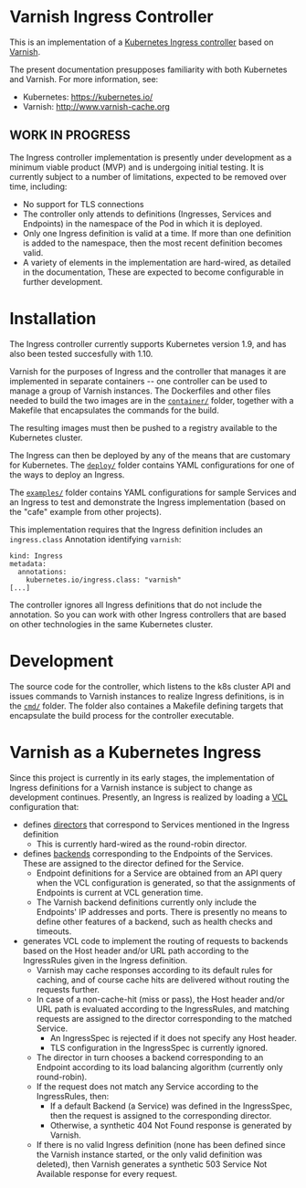 # Varnish Ingress Controller

This is an implementation of a [Kubernetes Ingress controller](https://kubernetes.io/docs/concepts/services-networking/ingress/)
based on [Varnish](http://www.varnish-cache.org).

The present documentation presupposes familiarity with both Kubernetes and
Varnish. For more information, see:

* Kubernetes: https://kubernetes.io/
* Varnish: http://www.varnish-cache.org

## WORK IN PROGRESS

The Ingress controller implementation is presently under development
as a minimum viable product (MVP) and is undergoing initial testing. It is
currently subject to a number of limitations, expected to be removed over
time, including:

* No support for TLS connections
* The controller only attends to definitions (Ingresses, Services and
  Endpoints) in the namespace of the Pod in which it is deployed.
* Only one Ingress definition is valid at a time. If more than one definition
  is added to the namespace, then the most recent definition becomes valid.
* A variety of elements in the implementation are hard-wired, as
  detailed in the documentation, These are expected to become configurable
  in further development.

# Installation

The Ingress controller currently supports Kubernetes version 1.9, and
has also been tested succesfully with 1.10.

Varnish for the purposes of Ingress and the controller that manages it
are implemented in separate containers -- one controller can be used
to manage a group of Varnish instances. The Dockerfiles and other
files needed to build the two images are in the
[``container/``](/container) folder, together with a Makefile that
encapsulates the commands for the build.

The resulting images must then be pushed to a registry available to
the Kubernetes cluster.

The Ingress can then be deployed by any of the means that are
customary for Kubernetes. The [``deploy/``](/deploy) folder contains
YAML configurations for one of the ways to deploy an Ingress.

The [``examples/``](/examples) folder contains YAML configurations for
sample Services and an Ingress to test and demonstrate the Ingress
implementation (based on the "cafe" example from other projects).

This implementation requires that the Ingress definition includes an
``ingress.class`` Annotation identifying ``varnish``:
```
kind: Ingress
metadata:
  annotations:
    kubernetes.io/ingress.class: "varnish"
[...]
```
The controller ignores all Ingress definitions that do not include the
annotation. So you can work with other Ingress controllers that are
based on other technologies in the same Kubernetes cluster.

# Development

The source code for the controller, which listens to the k8s cluster
API and issues commands to Varnish instances to realize Ingress
definitions, is in the [``cmd/``](/cmd) folder. The folder also
containes a Makefile defining targets that encapsulate the build
process for the controller executable.

# Varnish as a Kubernetes Ingress

Since this project is currently in its early stages, the implementation of
Ingress definitions for a Varnish instance is subject to change as development
continues. Presently, an Ingress is realized by loading a
[VCL](https://varnish-cache.org/docs/trunk/reference/vcl.html) configuration
that:

* defines
  [directors](https://varnish-cache.org/docs/trunk/users-guide/vcl-backends.html#directors)
  that correspond to Services mentioned in the Ingress definition
  * This is currently hard-wired as the round-robin director.
* defines
  [backends](https://varnish-cache.org/docs/trunk/users-guide/vcl-backends.html)
  corresponding to the Endpoints of the Services. These are assigned to the
  director defined for the Service.
  * Endpoint definitions for a Service are obtained from an API query
    when the VCL configuration is generated, so that the assignments
    of Endpoints is current at VCL generation time.
  * The Varnish backend definitions currently only include the Endpoints'
    IP addresses and ports. There is presently no means to define other
    features of a backend, such as health checks and timeouts.
* generates VCL code to implement the routing of requests to backends
  based on the Host header and/or URL path according to the IngressRules
  given in the Ingress definition.
  * Varnish may cache responses according to its default rules for
    caching, and of course cache hits are delivered without routing the
    requests further.
  * In case of a non-cache-hit (miss or pass), the Host header and/or
    URL path is evaluated according to the IngressRules, and matching
    requests are assigned to the director corresponding to the matched
    Service.
      * An IngressSpec is rejected if it does not specify any Host header.
      * TLS configuration in the IngressSpec is currently ignored.
  * The director in turn chooses a backend corresponding to an Endpoint
    according to its load balancing algorithm (currently only round-robin).
  * If the request does not match any Service according to the
    IngressRules, then:
      * If a default Backend (a Service) was defined in the IngressSpec,
        then the request is assigned to the corresponding director.
      * Otherwise, a synthetic 404 Not Found response is generated by
        Varnish.
  * If there is no valid Ingress definition (none has been defined
    since the Varnish instance started, or the only valid definition
    was deleted), then Varnish generates a synthetic 503 Service Not
    Available response for every request.
